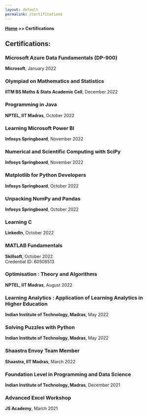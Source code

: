 ```yaml
---
layout: default
permalink: /certifications
---
```


**[Home](/) >> Certifications**

## Certifications:
<div class="card">
  <h3>Microsoft Azure Data Fundamentals (DP-900)</h3>
  <p><b>Microsoft</b>, January 2022<br></p>
  <a href="https://drive.google.com/file/d/1EiwDYXbL1D_9QSslXJn84oi5l5yGSwp9/view?usp=sharing"><span class="card-link-spanner"></span></a>
</div>

<div class="card">
  <h3>Olympiad on Mathematics and Statistics</h3>
  <p><b>IITM BS Maths & Stats Academic Cell</b>, December 2022<br></p>
  <a href="https://drive.google.com/file/d/1y4EdqbzlTSWZfiqy6t8o0-9BZCPNX8lU/view?usp=sharing"><span class="card-link-spanner"></span></a>
</div>

<div class="card">
  <h3>Programming in Java</h3>
  <p><b>NPTEL, IIT Madras</b>, October 2022<br></p>
  <a href="https://drive.google.com/file/d/1wI22rmpA37EgdS85yFgZ1iXCSYCyjC_H/view?usp=sharing"><span class="card-link-spanner"></span></a>
</div>

<div class="card">
  <h3>Learning Microsoft Power BI</h3>
  <p><b>Infosys Springboard</b>, November 2022</p>
  <a href="https://drive.google.com/file/d/1YhRQ2X_fdS0CgOtoG9siPSEgIdFhoJKK/view?usp=sharing"><span class="card-link-spanner"></span></a>
</div>

<div class="card">
  <h3>Numerical and Scientific Computing with SciPy</h3>
  <p><b>Infosys Springboard</b>, November 2022</p>
  <a href="https://drive.google.com/file/d/1jjO9c46MJTK3YxfSfs2_xnI4Ov20Jnd1/view?usp=sharing"><span class="card-link-spanner"></span></a>
</div>

<div class="card">
  <h3>Matplotlib for Python Developers</h3>
  <p><b>Infosys Springboard</b>, October 2022</p>
  <a href="https://drive.google.com/file/d/1-2YOWYwEcs2TFKKJVSFbQ80wFy7MIqfT/view?usp=sharing"><span class="card-link-spanner"></span></a>
</div>

<div class="card">
  <h3>Unpacking NumPy and Pandas</h3>
  <p><b>Infosys Springboard</b>, October 2022</p>
  <a href="https://drive.google.com/file/d/1TTNKi-qsWWx0EZHjQ54eMyKS45joWJzK/view?usp=sharing"><span class="card-link-spanner"></span></a>
</div>

<div class="card">
  <h3>Learning C</h3>
  <p><b>LinkedIn</b>, October 2022</p>
  <a href="https://www.linkedin.com/learning/certificates/4c2731e7cc4c762f1f56ebf111f96625be7ddea7eae65e79e3faa7d012058aab"><span class="card-link-spanner"></span></a>
</div>

<div class="card">
  <h3>MATLAB Fundamentals</h3>
  <p><b>Skillsoft</b>, October 2022<br>
  Credential ID: 60508513</p>
  <a href="https://skillsoft.digitalbadges.skillsoft.com/c19c8174-8a2e-41c5-b885-3cceefa2566a"><span class="card-link-spanner"></span></a>
</div>

<div class="card">
  <h3>Optimisation : Theory and Algorithms</h3>
  <p><b>NPTEL, IIT Madras</b>, August 2022</p>
  <a href="https://drive.google.com/file/d/1lMbDwwdVE11zBbGh25T35uMqhpOOVGT9/view?usp=sharing"><span class="card-link-spanner"></span></a>
</div>

<div class="card">
  <h3>Learning Analytics : Application of Learning Analytics in Higher Education</h3>
  <p><b>Indian Institute of Technology, Madras</b>, May 2022</p>
  <a href="https://drive.google.com/file/d/1ej7JmXw_lG-sK92oTlmgvga8tT5C1llv/view?usp=sharing"><span class="card-link-spanner"></span></a>
</div>

<div class="card">
  <h3>Solving Puzzles with Python</h3>
  <p><b>Indian Institute of Technology, Madras</b>, May 2022</p>
  <a href="https://drive.google.com/file/d/1MyjkDTftomN2J7t5iRT34uhRM65NTaV0/view?usp=sharing"><span class="card-link-spanner"></span></a>
</div>

<div class="card">
  <h3>Shaastra Envoy Team Member</h3>
  <p><b>Shaastra, IIT Madras</b>, March 2022</p>
  <a href="https://drive.google.com/file/d/10ubTxiq_MD4rfLb7P7JlXZxAoPnsd1qu/view?usp=sharing"><span class="card-link-spanner"></span></a>
</div>

<div class="card">
  <h3>Foundation Level in Programming and Data Science</h3>
  <p><b>Indian Institute of Technology, Madras</b>, December 2021<br></p>
  <a href="https://drive.google.com/file/d/1sPxlJ-zXIwQpu_CTl7rkdvbbwdc0yevM/view?usp=sharing"><span class="card-link-spanner"></span></a>
</div>

<div class="card">
  <h3>Advanced Excel Workshop</h3>
  <p><b>JS Academy</b>, March 2021</p>
  <a href="https://drive.google.com/file/d/1MS2Txvj2bc9InD-s62KKyDJIHhoklgaX/view?usp=sharing"><span class="card-link-spanner"></span></a>
</div>
